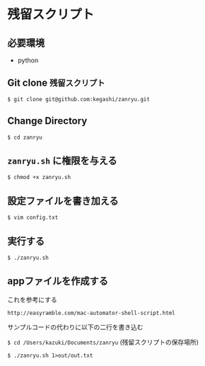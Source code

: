 # 残留スクリプト
## 必要環境
- python

## Git clone `残留スクリプト`
`$ git clone git@github.com:kegashi/zanryu.git`


## Change Directory
`$ cd zanryu`

## `zanryu.sh` に権限を与える
`$ chmod +x zanryu.sh`

## 設定ファイルを書き加える
`$ vim config.txt`

## 実行する
`$ ./zanryu.sh`

## appファイルを作成する
これを参考にする

`http://easyramble.com/mac-automator-shell-script.html`

サンプルコードの代わりに以下の二行を書き込む

`$ cd /Users/kazuki/Documents/zanryu` (残留スクリプトの保存場所)

`$ ./zanryu.sh 1>out/out.txt`
